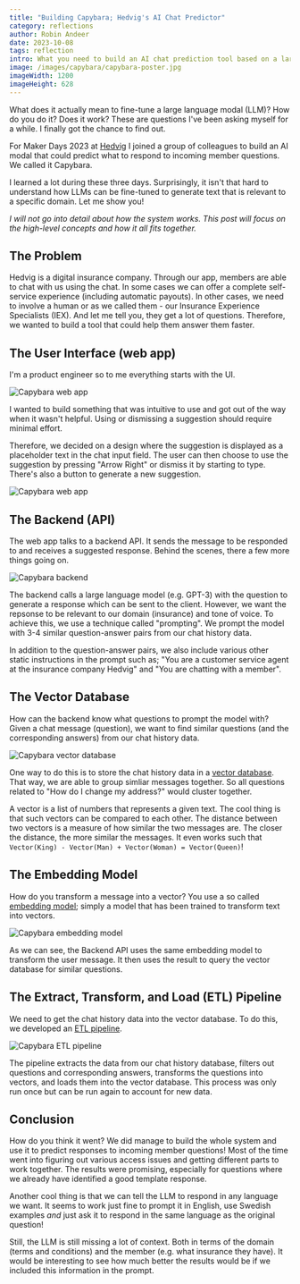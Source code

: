 ```yaml
---
title: "Building Capybara; Hedvig's AI Chat Predictor"
category: reflections
author: Robin Andeer
date: 2023-10-08
tags: reflection
intro: What you need to build an AI chat prediction tool based on a large language model.
image: /images/capybara/capybara-poster.jpg
imageWidth: 1200
imageHeight: 628
---
```


What does it actually mean to fine-tune a large language modal (LLM)? How do you do it? Does it work? These are questions I've been asking myself for a while. I finally got the chance to find out.

For Maker Days 2023 at [Hedvig](https://www.hedvig.com/) I joined a group of colleagues to build an AI modal that could predict what to respond to incoming member questions. We called it Capybara.

I learned a lot during these three days. Surprisingly, it isn't that hard to understand how LLMs can be fine-tuned to generate text that is relevant to a specific domain. Let me show you!

_I will not go into detail about how the system works. This post will focus on the high-level concepts and how it all fits together._

## The Problem

Hedvig is a digital insurance company. Through our app, members are able to chat with us using the chat. In some cases we can offer a complete self-service experience (including automatic payouts). In other cases, we need to involve a human or as we called them - our Insurance Experience Specialists (IEX). And let me tell you, they get a lot of questions. Therefore, we wanted to build a tool that could help them answer them faster.

## The User Interface (web app)

I'm a product engineer so to me everything starts with the UI.

![Capybara web app](/images/capybara/user-interface.png)

I wanted to build something that was intuitive to use and got out of the way when it wasn't helpful. Using or dismissing a suggestion should require minimal effort.

Therefore, we decided on a design where the suggestion is displayed as a placeholder text in the chat input field. The user can then choose to use the suggestion by pressing "Arrow Right" or dismiss it by starting to type. There's also a button to generate a new suggestion.

![Capybara web app](/images/capybara/capybara-ui.png)

## The Backend (API)

The web app talks to a backend API. It sends the message to be responded to and receives a suggested response. Behind the scenes, there a few more things going on.

![Capybara backend](/images/capybara/backend-api.png)

The backend calls a large language model (e.g. GPT-3) with the question to generate a response which can be sent to the client. However, we want the repsonse to be relevant to our domain (insurance) and tone of voice. To achieve this, we use a technique called "prompting". We prompt the model with 3-4 similar question-answer pairs from our chat history data.

In addition to the question-answer pairs, we also include various other static instructions in the prompt such as; "You are a customer service agent at the insurance company Hedvig" and "You are chatting with a member".

## The Vector Database

How can the backend know what questions to prompt the model with? Given a chat message (question), we want to find similar questions (and the corresponding answers) from our chat history data.

![Capybara vector database](/images/capybara/vector-database.png)

One way to do this is to store the chat history data in a [vector database](https://www.pinecone.io/learn/vector-database/). That way, we are able to group simliar messages together. So all questions related to "How do I change my address?" would cluster together.

A vector is a list of numbers that represents a given text. The cool thing is that such vectors can be compared to each other. The distance between two vectors is a measure of how similar the two messages are. The closer the distance, the more similar the messages. It even works such that `Vector(King) - Vector(Man) + Vector(Woman) = Vector(Queen)`!

## The Embedding Model

How do you transform a message into a vector? You use a so called [embedding model](https://huggingface.co/blog/getting-started-with-embeddings); simply a model that has been trained to transform text into vectors.

![Capybara embedding model](/images/capybara/embedding-model.png)

As we can see, the Backend API uses the same embedding model to transform the user message. It then uses the result to query the vector database for similar questions.

## The Extract, Transform, and Load (ETL) Pipeline

We need to get the chat history data into the vector database. To do this, we developed an [ETL pipeline](https://www.databricks.com/glossary/extract-transform-load).

![Capybara ETL pipeline](/images/capybara/etl-pipeline.png)

The pipeline extracts the data from our chat history database, filters out questions and corresponding answers, transforms the questions into vectors, and loads them into the vector database. This process was only run once but can be run again to account for new data.

## Conclusion

How do you think it went? We did manage to build the whole system and use it to predict responses to incoming member questions! Most of the time went into figuring out various access issues and getting different parts to work together. The results were promising, especially for questions where we already have identified a good template response.

Another cool thing is that we can tell the LLM to respond in any language we want. It seems to work just fine to prompt it in English, use Swedish examples _and_ just ask it to respond in the same language as the original question!

Still, the LLM is still missing a lot of context. Both in terms of the domain (terms and conditions) and the member (e.g. what insurance they have). It would be interesting to see how much better the results would be if we included this information in the prompt.
